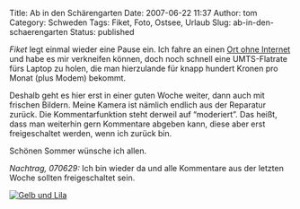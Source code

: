 Title: Ab in den Schärengarten
Date: 2007-06-22 11:37
Author: tom
Category: Schweden
Tags: Fiket, Foto, Ostsee, Urlaub
Slug: ab-in-den-schaerengarten
Status: published

*Fiket* legt einmal wieder eine Pause ein. Ich fahre an einen [Ort ohne
Internet](http://kartor.eniro.se/query?&what=map&mop=yp&imgmode=2&searchInMap=2&mapstate=6%3B16.834459107081244%3B58.19175006344492%3B0%3B16.804938457293666%3B58.20467921661267%3B16.863979756868822%3B58.178820910277175%3B876%3B724&mapcomp=%3B%3B%3BGryt%3B%3B%3B61042%3BGRYT%3B%3B%3B%3B%3B16.803462982177734%3B58.18612289428711%3B0%3B0%3B%3BVALDEMARSVIK%3Bmaps_place.2807294.21%3B0&geo_area=Gryt&stq=0&pis=0)
und habe es mir verkneifen können, doch noch schnell eine UMTS-Flatrate
fürs Laptop zu holen, die man hierzulande für knapp hundert Kronen pro
Monat (plus Modem) bekommt.

Deshalb geht es hier erst in einer guten Woche weiter, dann auch mit
frischen Bildern. Meine Kamera ist nämlich endlich aus der Reparatur
zurück. Die Kommentarfunktion steht derweil auf “moderiert”. Das heißt,
dass man weiterhin gern Kommentare abgeben kann, diese aber erst
freigeschaltet werden, wenn ich zurück bin.

Schönen Sommer wünsche ich allen.

*Nachtrag, 070629:* Ich bin wieder da und alle Kommentare aus der
letzten Woche sollten freigeschaltet sein.

[![Gelb und
Lila](/pic/lilagelb_s.jpg "Gelb und Lila")](/pic/lilagelb_l.jpg)

